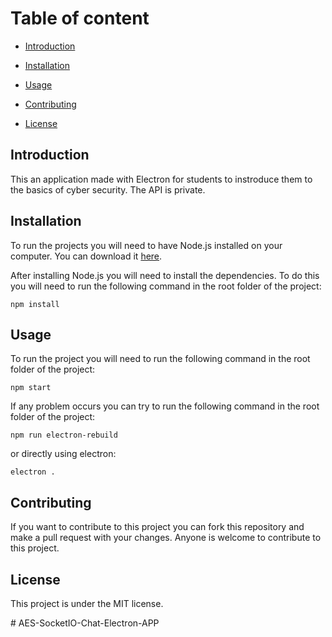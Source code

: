 # Table of content

- [Introduction](#introduction)

- [Installation](#installation)

- [Usage](#usage)

- [Contributing](#contributing)

- [License](#license)

## Introduction

This an application made with Electron for students to instroduce them to the basics of cyber security.
The API is private.

## Installation

To run the projects you will need to have Node.js installed on your computer.
You can download it [here](https://nodejs.org/en/download/).

After installing Node.js you will need to install the dependencies.
To do this you will need to run the following command in the root folder of the project:

```npm install```

## Usage

To run the project you will need to run the following command in the root folder of the project:

```npm start```

If any problem occurs you can try to run the following command in the root folder of the project:

```npm run electron-rebuild```

or directly using electron:

```electron .```

## Contributing

If you want to contribute to this project you can fork this repository and make a pull request with your changes.
Anyone is welcome to contribute to this project.

## License

This project is under the MIT license.

#   A E S - S o c k e t I O - C h a t - E l e c t r o n - A P P  
 